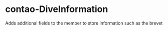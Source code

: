 # contao-DiveInformation
Adds additional fields to the member to store information such as the brevet